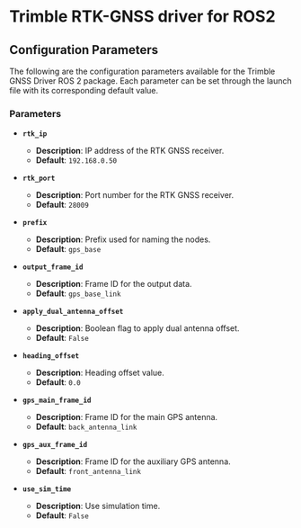 # Trimble RTK-GNSS driver for ROS2 


## Configuration Parameters

The following are the configuration parameters available for the Trimble GNSS Driver ROS 2 package. Each parameter can be set through the launch file with its corresponding default value.

### Parameters

- **`rtk_ip`**
  - **Description**: IP address of the RTK GNSS receiver.
  - **Default**: `192.168.0.50`

- **`rtk_port`**
  - **Description**: Port number for the RTK GNSS receiver.
  - **Default**: `28009`

- **`prefix`**
  - **Description**: Prefix used for naming the nodes.
  - **Default**: `gps_base`

- **`output_frame_id`**
  - **Description**: Frame ID for the output data.
  - **Default**: `gps_base_link`

- **`apply_dual_antenna_offset`**
  - **Description**: Boolean flag to apply dual antenna offset.
  - **Default**: `False`

- **`heading_offset`**
  - **Description**: Heading offset value.
  - **Default**: `0.0`

- **`gps_main_frame_id`**
  - **Description**: Frame ID for the main GPS antenna.
  - **Default**: `back_antenna_link`

- **`gps_aux_frame_id`**
  - **Description**: Frame ID for the auxiliary GPS antenna.
  - **Default**: `front_antenna_link`

- **`use_sim_time`**
  - **Description**: Use simulation time.
  - **Default**: `False`
